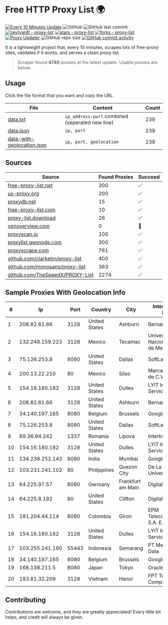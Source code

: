 
# Free HTTP Proxy List 🌍

[![Every 10 Minutes Update](https://github.com/mertguvencli/http-proxy-list/actions/workflows/main.yml/badge.svg?branch=main)](https://github.com/mertguvencli/http-proxy-list/actions/workflows/main.yml)
![GitHub](https://img.shields.io/github/license/mertguvencli/http-proxy-list)
![GitHub last commit](https://img.shields.io/github/last-commit/mertguvencli/http-proxy-list)
[![zevtyardt - proxy-list](https://img.shields.io/static/v1?label=zevtyardt&message=proxy-list&color=blue&logo=github)](https://github.com/zevtyardt/proxy-list "Go to GitHub repo")
[![stars - proxy-list](https://img.shields.io/github/stars/zevtyardt/proxy-list?style=social)](https://github.com/zevtyardt/proxy-list)
[![forks - proxy-list](https://img.shields.io/github/forks/zevtyardt/proxy-list?style=social)](https://github.com/zevtyardt/proxy-list)
[![Proxy Updater](https://github.com/zevtyardt/proxy-list/workflows/Proxy%20Updater/badge.svg)](https://github.com/zevtyardt/proxy-list/actions?query=workflow:"Proxy+Updater")
![GitHub repo size](https://img.shields.io/github/repo-size/zevtyardt/proxy-list)
[![GitHub commit activity](https://img.shields.io/github/commit-activity/m/zevtyardt/proxy-list?logo=commits)](https://github.com/zevtyardt/proxy-list/commits/main)

It is a lightweight project that, every 10 minutes, scrapes lots of free-proxy sites, validates if it works, and serves a clean proxy list.

> Scraper found **4749** proxies at the latest update. Usable proxies are below.

## Usage

Click the file format that you want and copy the URL.

|File|Content|Count|
|----|-------|-----|
|[data.txt](https://raw.githubusercontent.com/mertguvencli/http-proxy-list/main/proxy-list/data.txt)|`ip_address:port` combined (seperated new line)|239|
|[data.json](https://raw.githubusercontent.com/mertguvencli/http-proxy-list/main/proxy-list/data.json)|`ip, port`|239|
|[data-with-geolocation.json](https://raw.githubusercontent.com/mertguvencli/http-proxy-list/main/proxy-list/data-with-geolocation.json)|`ip, port, geolocation`|239|

## Sources

|Source|Found Proxies|Succeed|
|------|-------------|-------|
|[free-proxy-list.net](https://free-proxy-list.net)|300|✅|
|[us-proxy.org](https://www.us-proxy.org)|200|✅|
|[proxydb.net](http://proxydb.net)|15|✅|
|[free-proxy-list.com](https://free-proxy-list.com/?page=&port=&type%5B%5D=http&type%5B%5D=https&up_time=0&search=Search)|10|✅|
|[proxy-list.download](https://www.proxy-list.download/HTTP)|26|✅|
|[vpnoverview.com](https://vpnoverview.com/privacy/anonymous-browsing/free-proxy-servers)|0|🚫|
|[proxyscan.io](https://www.proxyscan.io)|100|✅|
|[proxylist.geonode.com](https://proxylist.geonode.com/api/proxy-list?limit=300&page=1&sort_by=lastChecked&sort_type=desc&protocols=http,https)|300|✅|
|[proxyscrape.com](https://api.proxyscrape.com/v2/?request=displayproxies&protocol=http&timeout=10000&country=all&ssl=all&anonymity=all)|761|✅|
|[github.com/clarketm/proxy-list](https://raw.githubusercontent.com/clarketm/proxy-list/master/proxy-list-raw.txt)|400|✅|
|[github.com/monosans/proxy-list](https://raw.githubusercontent.com/monosans/proxy-list/main/proxies/http.txt)|363|✅|
|[github.com/TheSpeedX/PROXY-List](https://raw.githubusercontent.com/TheSpeedX/PROXY-List/master/http.txt)|2274|✅|


## Sample Proxies With Geolocation Info

|#|Ip|Port|Country|City|Internet Service Provider|
|-|--|----|-------|----|-------------------------|
|1|208.82.61.66|3128|United States|Ashburn|Bernardi Sounds|
|2|132.248.159.223|3128|Mexico|Tecamac|Universidad Nacional Autonoma de Mexico|
|3|75.126.253.8|8080|United States|Dallas|SoftLayer|
|4|200.13.22.210|80|Mexico|Silao|Marcatel Com, S.A. de C.V.|
|5|154.16.180.182|3128|United States|Dulles|LYIT Internet Services|
|6|208.82.61.66|3128|United States|Ashburn|Bernardi Sounds|
|7|34.140.197.165|8080|Belgium|Brussels|Google LLC|
|8|75.126.253.8|8080|United States|Dallas|SoftLayer|
|9|89.36.94.242|1337|Romania|Lipova|Interkvm Host SRL|
|10|154.16.180.182|3128|United States|Dulles|LYIT Internet Services|
|11|134.238.252.143|8080|India|Mumbai|Google LLC|
|12|103.231.241.102|80|Philippines|Quezon City|De La Salle University|
|13|64.225.97.57|8080|Germany|Frankfurt am Main|DigitalOcean, LLC|
|14|64.225.8.192|80|United States|Clifton|DigitalOcean, LLC|
|15|181.204.44.114|8080|Colombia|Giron|EPM Telecomunicaciones S.A. E.S.P.|
|16|154.16.180.182|3128|United States|Dulles|LYIT Internet Services|
|17|103.255.241.190|55443|Indonesia|Semarang|PT Media Sarana Data|
|18|34.140.197.165|8080|Belgium|Brussels|Google LLC|
|19|168.138.211.5|8080|Japan|Tokyo|Oracle Corporation|
|20|183.81.32.209|3128|Vietnam|Hanoi|FPT Telecom Company|



## Contributing

Contributions are welcome, and they are greatly appreciated! Every
little bit helps, and credit will always be given.

